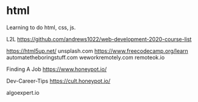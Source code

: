 # html
Learning to do html, css, js.

L2L
https://github.com/andrews1022/web-development-2020-course-list

https://html5up.net/
unsplash.com
https://www.freecodecamp.org/learn
automatetheboringstuff.com
weworkremotely.com
remoteok.io


Finding A Job
https://www.honeypot.io/

Dev-Career-Tips
https://cult.honeypot.io/

algoexpert.io
